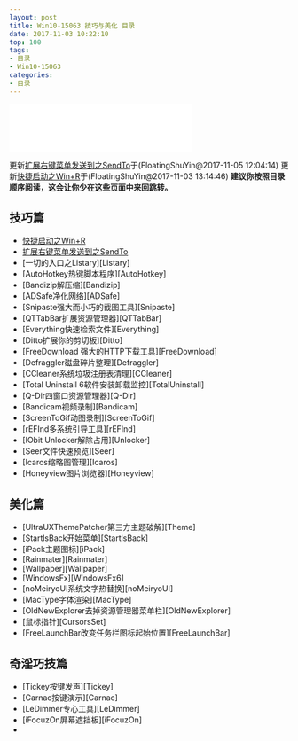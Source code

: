 ```yaml
---
layout: post
title: Win10-15063 技巧与美化 目录
date: 2017-11-03 10:22:10
top: 100
tags:
- 目录
- Win10-15063
categories:
- 目录
---
```


<div class="parent">
    <div class="child">
<iframe frameborder="no" border="0" marginwidth="0" marginheight="0" width=330 height=86 src="//music.163.com/outchain/player?type=2&id=468340531&auto=0&height=66"></iframe>
    </div>
</div>

更新[扩展右键菜单发送到之SendTo][SendTo]于(FloatingShuYin@2017-11-05 12:04:14)
更新[快捷启动之Win+R][WinR]于(FloatingShuYin@2017-11-03 13:14:46)
**建议你按照目录顺序阅读，这会让你少在这些页面中来回跳转。**

## 技巧篇
- [快捷启动之Win+R][WinR]
- [扩展右键菜单发送到之SendTo][SendTo]
- [一切的入口之Listary][Listary]
- [AutoHotkey热键脚本程序][AutoHotkey]
- [Bandizip解压缩][Bandizip]
- [ADSafe净化网络][ADSafe]
- [Snipaste强大而小巧的截图工具][Snipaste]
- [QTTabBar扩展资源管理器][QTTabBar]
- [Everything快速检索文件][Everything]
- [Ditto扩展你的剪切板][Ditto]
- [FreeDownload 强大的HTTP下载工具][FreeDownload]
- [Defraggler磁盘碎片整理][Defraggler]
- [CCleaner系统垃圾注册表清理][CCleaner]
- [Total Uninstall 6软件安装卸载监控][TotalUninstall]
- [Q-Dir四窗口资源管理器][Q-Dir]
- [Bandicam视频录制][Bandicam]
- [ScreenToGif动图录制][ScreenToGif]
- [rEFInd多系统引导工具][rEFInd]
- [IObit Unlocker解除占用][Unlocker]
- [Seer文件快速预览][Seer]
- [Icaros缩略图管理][Icaros]
- [Honeyview图片浏览器][Honeyview]

## 美化篇
- [UltraUXThemePatcher第三方主题破解][Theme]
- [StartlsBack开始菜单][StartlsBack]
- [iPack主题图标][iPack]
- [Rainmater][Rainmater]
- [Wallpaper][Wallpaper]
- [WindowsFx][WindowsFx6]
- [noMeiryoUI系统文字热替换][noMeiryoUI]
- [MacType字体渲染][MacType]
- [OldNewExplorer去掉资源管理器菜单栏][OldNewExplorer]
- [鼠标指针][CursorsSet]
- [FreeLaunchBar改变任务栏图标起始位置][FreeLaunchBar]

## 奇淫巧技篇
- [Tickey按键发声][Tickey]
- [Carnac按键演示][Carnac]
- [LeDimmer专心工具][LeDimmer]
- [iFocuzOn屏幕遮挡板][iFocuzOn]
-

[WinR]: <http://floatsyi.com/2017/11/02/%E5%BF%AB%E6%8D%B7%E5%90%AF%E5%8A%A8%E4%B9%8BWin+R/> (快捷启动之Win+R)

[SendTo]: <http://floatsyi.com/2017/11/05/%E6%89%A9%E5%B1%95%E5%8F%B3%E9%94%AE%E8%8F%9C%E5%8D%95%E5%8F%91%E9%80%81%E5%88%B0%E4%B9%8BSendTo/> (扩展右键菜单发送到之SendTo)
